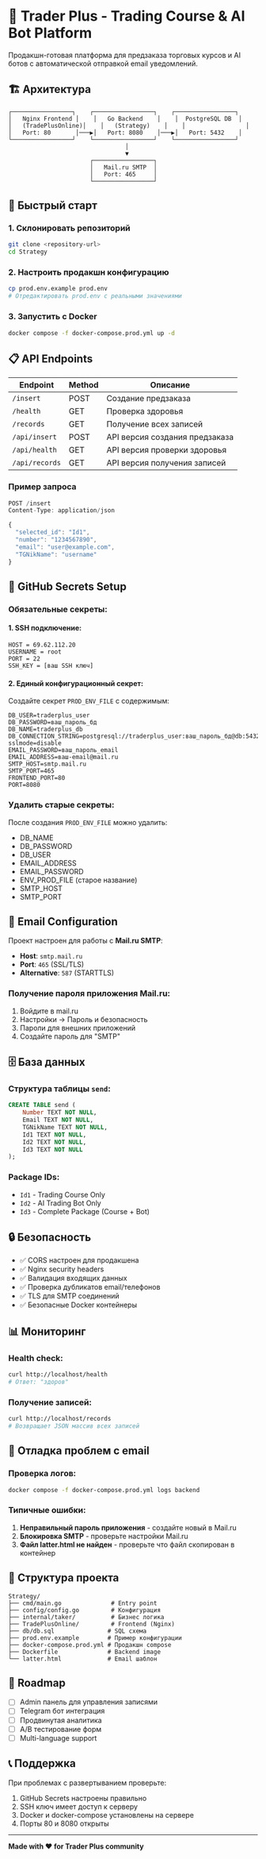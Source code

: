 # 🚀 Trader Plus - Trading Course & AI Bot Platform

Продакшн-готовая платформа для предзаказа торговых курсов и AI ботов с автоматической отправкой email уведомлений.

## 🏗️ Архитектура

```
┌─────────────────┐    ┌─────────────────┐    ┌─────────────────┐
│   Nginx Frontend │    │   Go Backend    │    │  PostgreSQL DB  │
│   (TradePlusOnline)│    │   (Strategy)    │    │                 │
│   Port: 80       │───▶│   Port: 8080    │───▶│   Port: 5432    │
└─────────────────┘    └─────────────────┘    └─────────────────┘
                                 │
                                 ▼
                       ┌─────────────────┐
                       │   Mail.ru SMTP  │
                       │   Port: 465     │
                       └─────────────────┘
```

## 🚀 Быстрый старт

### 1. Склонировать репозиторий
```bash
git clone <repository-url>
cd Strategy
```

### 2. Настроить продакшн конфигурацию
```bash
cp prod.env.example prod.env
# Отредактировать prod.env с реальными значениями
```

### 3. Запустить с Docker
```bash
docker compose -f docker-compose.prod.yml up -d
```

## 📋 API Endpoints

| Endpoint | Method | Описание |
|----------|--------|----------|
| `/insert` | POST | Создание предзаказа |
| `/health` | GET | Проверка здоровья |
| `/records` | GET | Получение всех записей |
| `/api/insert` | POST | API версия создания предзаказа |
| `/api/health` | GET | API версия проверки здоровья |
| `/api/records` | GET | API версия получения записей |

### Пример запроса
```javascript
POST /insert
Content-Type: application/json

{
  "selected_id": "Id1",
  "number": "1234567890",
  "email": "user@example.com",
  "TGNikName": "username"
}
```

## 🔧 GitHub Secrets Setup

### Обязательные секреты:

#### 1. SSH подключение:
```
HOST = 69.62.112.20
USERNAME = root
PORT = 22
SSH_KEY = [ваш SSH ключ]
```

#### 2. Единый конфигурационный секрет:
Создайте секрет `PROD_ENV_FILE` с содержимым:
```
DB_USER=traderplus_user
DB_PASSWORD=ваш_пароль_бд
DB_NAME=traderplus_db
DB_CONNECTION_STRING=postgresql://traderplus_user:ваш_пароль_бд@db:5432/traderplus_db?sslmode=disable
EMAIL_PASSWORD=ваш_пароль_email
EMAIL_ADDRESS=ваш-email@mail.ru
SMTP_HOST=smtp.mail.ru
SMTP_PORT=465
FRONTEND_PORT=80
PORT=8080
```

### Удалить старые секреты:
После создания `PROD_ENV_FILE` можно удалить:
- DB_NAME
- DB_PASSWORD  
- DB_USER
- EMAIL_ADDRESS
- EMAIL_PASSWORD
- ENV_PROD_FILE (старое название)
- SMTP_HOST
- SMTP_PORT

## 📧 Email Configuration

Проект настроен для работы с **Mail.ru SMTP**:
- **Host**: `smtp.mail.ru`
- **Port**: `465` (SSL/TLS)
- **Alternative**: `587` (STARTTLS)

### Получение пароля приложения Mail.ru:
1. Войдите в mail.ru
2. Настройки → Пароль и безопасность
3. Пароли для внешних приложений
4. Создайте пароль для "SMTP"

## 🗄️ База данных

### Структура таблицы `send`:
```sql
CREATE TABLE send (
    Number TEXT NOT NULL,
    Email TEXT NOT NULL,
    TGNikName TEXT NOT NULL,
    Id1 TEXT NOT NULL,
    Id2 TEXT NOT NULL,
    Id3 TEXT NOT NULL
);
```

### Package IDs:
- `Id1` - Trading Course Only
- `Id2` - AI Trading Bot Only  
- `Id3` - Complete Package (Course + Bot)

## 🔒 Безопасность

- ✅ CORS настроен для продакшена
- ✅ Nginx security headers
- ✅ Валидация входящих данных
- ✅ Проверка дубликатов email/телефонов
- ✅ TLS для SMTP соединений
- ✅ Безопасные Docker контейнеры

## 📊 Мониторинг

### Health check:
```bash
curl http://localhost/health
# Ответ: "здоров"
```

### Получение записей:
```bash
curl http://localhost/records
# Возвращает JSON массив всех записей
```

## 🚨 Отладка проблем с email

### Проверка логов:
```bash
docker compose -f docker-compose.prod.yml logs backend
```

### Типичные ошибки:
1. **Неправильный пароль приложения** - создайте новый в Mail.ru
2. **Блокировка SMTP** - проверьте настройки Mail.ru
3. **Файл latter.html не найден** - проверьте что файл скопирован в контейнер

## 📁 Структура проекта

```
Strategy/
├── cmd/main.go              # Entry point
├── config/config.go         # Конфигурация
├── internal/taker/          # Бизнес логика
├── TradePlusOnline/         # Frontend (Nginx)
├── db/db.sql               # SQL схема
├── prod.env.example        # Пример конфигурации
├── docker-compose.prod.yml # Продакшн compose
├── Dockerfile              # Backend image
└── latter.html             # Email шаблон
```

## 🎯 Roadmap

- [ ] Admin панель для управления записями
- [ ] Telegram бот интеграция
- [ ] Продвинутая аналитика
- [ ] A/B тестирование форм
- [ ] Multi-language support

## 📞 Поддержка

При проблемах с развертыванием проверьте:
1. GitHub Secrets настроены правильно
2. SSH ключ имеет доступ к серверу
3. Docker и docker-compose установлены на сервере
4. Порты 80 и 8080 открыты

---

**Made with ❤️ for Trader Plus community** 